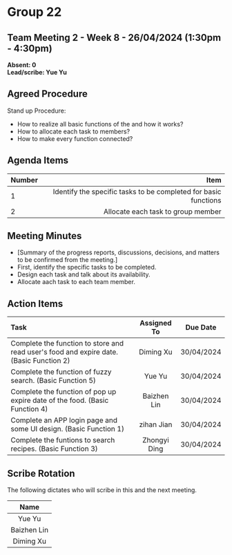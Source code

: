 # Group 22

## Team Meeting 2 - Week 8 - 26/04/2024 (1:30pm - 4:30pm)
**Absent: 0**
<br>
**Lead/scribe: Yue Yu**

## Agreed Procedure
Stand up Procedure: 
- How to realize all basic functions of the and how it works?
- How to allocate each task to members?
- How to make every function connected?

## Agenda Items
| Number |                                                                                                                    Item |
|:-------|------------------------------------------------------------------------------------------------------------------------:|
| 1      |                                                         Identify the specific tasks to be completed for basic functions |
| 2      |                                                                                      Allocate each task to group member |


## Meeting Minutes
- [Summary of the progress reports, discussions, decisions, and matters to be confirmed from the meeting.]
- First, identify the specific tasks to be completed.
- Design each task and talk about its availability.
- Allocate aach task to each team member.


## Action Items
| Task                                                                                                                              | Assigned To  |    Due Date    |
|:----------------------------------------------------------------------------------------------------------------------------------|:------------:|:--------------:|
| Complete the function to store and read user's food and expire date.  (Basic Function 2)                                          |  Diming Xu   |   30/04/2024   |
| Complete the function of fuzzy search.  (Basic Function 5)                                                                        |    Yue Yu    |   30/04/2024   |
| Complete the function of pop up expire date of the food. (Basic Function 4)                                                       | Baizhen Lin  |   30/04/2024   |
| Complete an APP login page and some UI design. (Basic Function 1)                                                                 |  zihan Jian  |   30/04/2024   |
| Complete the funtions to search recipes. (Basic Function 3)                                                                       | Zhongyi Ding |   30/04/2024   |



## Scribe Rotation
The following dictates who will scribe in this and the next meeting.

|     Name     |        
|:------------:|
|    Yue Yu    |
| Baizhen Lin  | 
|  Diming Xu   | 